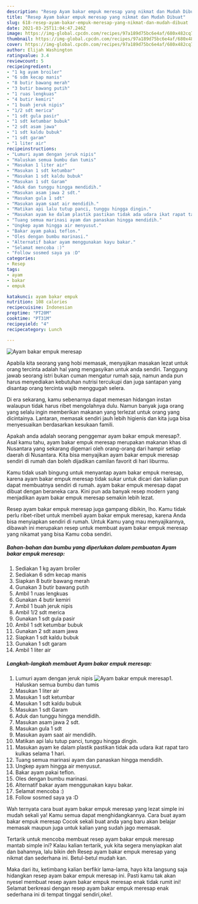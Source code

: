 ```yaml
---
description: "Resep Ayam bakar empuk meresap yang nikmat dan Mudah Dibuat"
title: "Resep Ayam bakar empuk meresap yang nikmat dan Mudah Dibuat"
slug: 618-resep-ayam-bakar-empuk-meresap-yang-nikmat-dan-mudah-dibuat
date: 2021-03-25T11:04:47.246Z
image: https://img-global.cpcdn.com/recipes/97a189d75bc6e4af/680x482cq70/ayam-bakar-empuk-meresap-foto-resep-utama.jpg
thumbnail: https://img-global.cpcdn.com/recipes/97a189d75bc6e4af/680x482cq70/ayam-bakar-empuk-meresap-foto-resep-utama.jpg
cover: https://img-global.cpcdn.com/recipes/97a189d75bc6e4af/680x482cq70/ayam-bakar-empuk-meresap-foto-resep-utama.jpg
author: Elijah Washington
ratingvalue: 3.4
reviewcount: 5
recipeingredient:
- "1 kg ayam broiler"
- "6 sdm kecap manis"
- "8 butir bawang merah"
- "3 butir bawang putih"
- "1 ruas lengkuas"
- "4 butir kemiri"
- "1 buah jeruk nipis"
- "1/2 sdt merica"
- "1 sdt gula pasir"
- "1 sdt ketumbar bubuk"
- "2 sdt asam jawa"
- "1 sdt kaldu bubuk"
- "1 sdt garam"
- "1 liter air"
recipeinstructions:
- "Lumuri ayam dengan jeruk nipis"
- "Haluskan semua bumbu dan tumis"
- "Masukan 1 liter air"
- "Masukan 1 sdt ketumbar"
- "Masukan 1 sdt kaldu bubuk"
- "Masukan 1 sdt Garam"
- "Aduk dan tunggu hingga mendidih."
- "Masukan asam jawa 2 sdt."
- "Masukan gula 1 sdt"
- "Masukan ayam saat air mendidih."
- "Matikan api lalu tutup panci, tunggu hingga dingin."
- "Masukan ayam ke dalam plastik pastikan tidak ada udara ikat rapat taro kulkas selama 1 hari."
- "Tuang semua marinasi ayam dan panaskan hingga mendidih."
- "Ungkep ayam hingga air menyusut."
- "Bakar ayam pakai teflon."
- "Oles dengan bumbu marinasi."
- "Alternatif bakar ayam menggunakan kayu bakar."
- "Selamat mencoba :)"
- "Follow sosmed saya ya :D"
categories:
- Resep
tags:
- ayam
- bakar
- empuk

katakunci: ayam bakar empuk 
nutrition: 108 calories
recipecuisine: Indonesian
preptime: "PT20M"
cooktime: "PT31M"
recipeyield: "4"
recipecategory: Lunch

---
```



![Ayam bakar empuk meresap](https://img-global.cpcdn.com/recipes/97a189d75bc6e4af/680x482cq70/ayam-bakar-empuk-meresap-foto-resep-utama.jpg)

Apabila kita seorang yang hobi memasak, menyajikan masakan lezat untuk orang tercinta adalah hal yang mengasyikan untuk anda sendiri. Tanggung jawab seorang istri bukan cuman mengatur rumah saja, namun anda pun harus menyediakan kebutuhan nutrisi tercukupi dan juga santapan yang disantap orang tercinta wajib menggugah selera.

Di era  sekarang, kamu sebenarnya dapat memesan hidangan instan walaupun tidak harus ribet mengolahnya dulu. Namun banyak juga orang yang selalu ingin memberikan makanan yang terlezat untuk orang yang dicintainya. Lantaran, memasak sendiri jauh lebih higienis dan kita juga bisa menyesuaikan berdasarkan kesukaan famili. 



Apakah anda adalah seorang penggemar ayam bakar empuk meresap?. Asal kamu tahu, ayam bakar empuk meresap merupakan makanan khas di Nusantara yang sekarang digemari oleh orang-orang dari hampir setiap daerah di Nusantara. Kita bisa menyajikan ayam bakar empuk meresap sendiri di rumah dan boleh dijadikan camilan favorit di hari liburmu.

Kamu tidak usah bingung untuk menyantap ayam bakar empuk meresap, karena ayam bakar empuk meresap tidak sukar untuk dicari dan kalian pun dapat membuatnya sendiri di rumah. ayam bakar empuk meresap dapat dibuat dengan beraneka cara. Kini pun ada banyak resep modern yang menjadikan ayam bakar empuk meresap semakin lebih lezat.

Resep ayam bakar empuk meresap juga gampang dibikin, lho. Kamu tidak perlu ribet-ribet untuk membeli ayam bakar empuk meresap, karena Anda bisa menyiapkan sendiri di rumah. Untuk Kamu yang mau menyajikannya, dibawah ini merupakan resep untuk membuat ayam bakar empuk meresap yang nikamat yang bisa Kamu coba sendiri.

<!--inarticleads1-->

##### Bahan-bahan dan bumbu yang diperlukan dalam pembuatan Ayam bakar empuk meresap:

1. Sediakan 1 kg ayam broiler
1. Sediakan 6 sdm kecap manis
1. Siapkan 8 butir bawang merah
1. Gunakan 3 butir bawang putih
1. Ambil 1 ruas lengkuas
1. Gunakan 4 butir kemiri
1. Ambil 1 buah jeruk nipis
1. Ambil 1/2 sdt merica
1. Gunakan 1 sdt gula pasir
1. Ambil 1 sdt ketumbar bubuk
1. Gunakan 2 sdt asam jawa
1. Siapkan 1 sdt kaldu bubuk
1. Gunakan 1 sdt garam
1. Ambil 1 liter air




<!--inarticleads2-->

##### Langkah-langkah membuat Ayam bakar empuk meresap:

1. Lumuri ayam dengan jeruk nipis
<img src="https://img-global.cpcdn.com/steps/e08bf4f61ab6d0b2/160x128cq70/ayam-bakar-empuk-meresap-langkah-memasak-1-foto.jpg" alt="Ayam bakar empuk meresap">1. Haluskan semua bumbu dan tumis
1. Masukan 1 liter air
1. Masukan 1 sdt ketumbar
1. Masukan 1 sdt kaldu bubuk
1. Masukan 1 sdt Garam
1. Aduk dan tunggu hingga mendidih.
1. Masukan asam jawa 2 sdt.
1. Masukan gula 1 sdt
1. Masukan ayam saat air mendidih.
1. Matikan api lalu tutup panci, tunggu hingga dingin.
1. Masukan ayam ke dalam plastik pastikan tidak ada udara ikat rapat taro kulkas selama 1 hari.
1. Tuang semua marinasi ayam dan panaskan hingga mendidih.
1. Ungkep ayam hingga air menyusut.
1. Bakar ayam pakai teflon.
1. Oles dengan bumbu marinasi.
1. Alternatif bakar ayam menggunakan kayu bakar.
1. Selamat mencoba :)
1. Follow sosmed saya ya :D




Wah ternyata cara buat ayam bakar empuk meresap yang lezat simple ini mudah sekali ya! Kamu semua dapat menghidangkannya. Cara buat ayam bakar empuk meresap Cocok sekali buat anda yang baru akan belajar memasak maupun juga untuk kalian yang sudah jago memasak.

Tertarik untuk mencoba membuat resep ayam bakar empuk meresap mantab simple ini? Kalau kalian tertarik, yuk kita segera menyiapkan alat dan bahannya, lalu bikin deh Resep ayam bakar empuk meresap yang nikmat dan sederhana ini. Betul-betul mudah kan. 

Maka dari itu, ketimbang kalian berfikir lama-lama, hayo kita langsung saja hidangkan resep ayam bakar empuk meresap ini. Pasti kamu tak akan nyesel membuat resep ayam bakar empuk meresap enak tidak rumit ini! Selamat berkreasi dengan resep ayam bakar empuk meresap enak sederhana ini di tempat tinggal sendiri,oke!.

